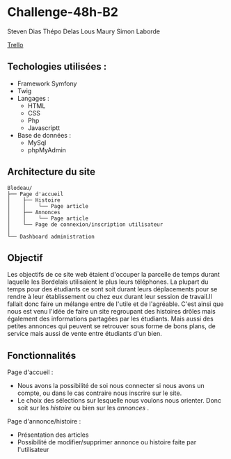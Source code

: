 # Challenge-48h-B2

Steven Dias
Thépo Delas
Lous Maury
Simon Laborde

[Trello](https://trello.com/b/zPx8i97A/challenge-48h)

## Techologies utilisées :
- Framework Symfony
- Twig
- Langages :
    - HTML
    - CSS
    - Php
    - Javascriptt
- Base de données :
    - MySql
    - phpMyAdmin

## Architecture du site

```
Blodeau/
├── Page d'accueil 
│    ├── Histoire
│    │    └── Page article  
│    ├── Annonces
│    │    └── Page article
│    └── Page de connexion/inscription utilisateur
│
└── Dashboard administration
```

## Objectif

Les objectifs de ce site web étaient d'occuper la parcelle de temps durant laquelle les Bordelais utilisaient le plus leurs téléphones. La plupart du temps pour des étudiants ce sont soit durant leurs déplacements pour se rendre à leur établissement ou chez eux durant leur session de travail.Il fallait donc faire un mélange entre de l'utile et de l'agréable. C'est ainsi que nous est venu l'idée de faire un site regroupant des histoires drôles mais également des informations partagées par les étudiants. Mais aussi des petites annonces qui peuvent se retrouver sous forme de bons plans, de service mais aussi de vente entre étudiants d'un bien. 

## Fonctionnalités

Page d'accueil :
 * Nous avons la possibilité de soi nous connecter si nous avons un compte, ou dans le cas contraire nous inscrire sur le site. 
 * Le choix des sélections sur lesquelle nous voulons nous orienter. Donc soit sur les _histoire_  ou bien sur les _annonces_ . 
 
Page d'annonce/histoire : 
 * Présentation des articles 
 * Possibilité de modifier/supprimer annonce ou histoire faite par l'utilisateur
